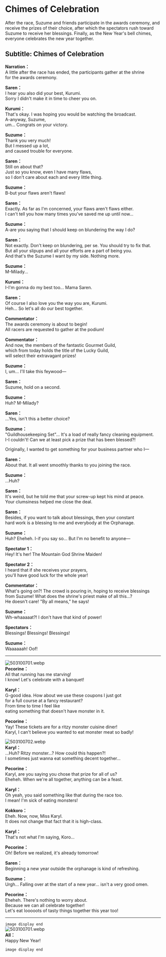 # Chimes of Celebration
After the race, Suzume and friends participate in the awards ceremony, and receive the prizes of their choice, after which the spectators rush toward Suzume to receive her blessings. Finally, as the New Year's bell chimes, everyone celebrates the new year together.
  
## Subtitle: Chimes of Celebration
  
**Narration：**  
A little after the race has ended, the participants gather at the shrine  
for the awards ceremony.  
  
**Saren：**  
I hear you also did your best, Kurumi.  
Sorry I didn't make it in time to cheer you on.  
  
**Kurumi：**  
That's okay. I was hoping you would be watching the broadcast.  
A-anyway, Suzume,  
um... Congrats on your victory.  
  
**Suzume：**  
Thank you very much!  
But I messed up a lot,  
and caused trouble for everyone.  
  
**Saren：**  
Still on about that?  
Just so you know, even I have many flaws,  
so I don't care about each and every little thing.  
  
**Suzume：**  
B-but your flaws aren't flaws!  
  
**Saren：**  
Exactly. As far as I'm concerned, your flaws aren't flaws either.  
I can't tell you how many times you've saved me up until now...  
  
**Suzume：**  
A-are you saying that I should keep on blundering the way I do?  
  
**Saren：**  
Not exactly. Don't keep on blundering, per se. You should try to fix that.  
But all your slipups and all your efforts are a part of being you.  
And that's the Suzume I want by my side. Nothing more.  
  
**Suzume：**  
M-Milady...  
  
**Kurumi：**  
I-I'm gonna do my best too... Mama Saren.  
  
**Saren：**  
Of course I also love you the way you are, Kurumi.  
Heh... So let's all do our best together.  
  
**Commentator：**  
The awards ceremony is about to begin!  
All racers are requested to gather at the podium!  
  
**Commentator：**  
And now, the members of the fantastic Gourmet Guild,  
which from today holds the title of the Lucky Guild,  
will select their extravagant prizes!  
  
**Suzume：**  
I, um... I'll take this feywood—  
  
**Saren：**  
Suzume, hold on a second.  
  
**Suzume：**  
Huh? M-Milady?  
  
**Saren：**  
...Yes, isn't this a better choice?  
  
**Suzume：**  
\"Guildhousekeeping Set\"... It's a load of really fancy cleaning equipment.  
I-I couldn't! Can we at least pick a prize that has been blessed?!  
  
Originally, I wanted to get something for your business partner who I—  
  
**Saren：**  
About that. It all went smoothly thanks to you joining the race.  
  
**Suzume：**  
...Huh?  
  
**Saren：**  
It's weird, but he told me that your screw-up kept his mind at peace.  
Your clumsiness helped me close the deal.  
  
**Saren：**  
Besides, if you want to talk about blessings, then your constant  
hard work is a blessing to me and everybody at the Orphanage.  
  
**Suzume：**  
Huh? Eheheh. I-if you say so... But I'm no benefit to anyone—  
  
**Spectator 1：**  
Hey! It's her! The Mountain God Shrine Maiden!  
  
**Spectator 2：**  
I heard that if she receives your prayers,  
you'll have good luck for the whole year!  
  
**Commentator：**  
What's going on?! The crowd is pouring in, hoping to receive blessings  
from Suzume! What does the shrine's priest make of all this...?  
He doesn't care! \"By all means,\" he says!  
  
**Suzume：**  
Wh-whaaaaat?! I don't have that kind of power!  
  
**Spectators：**  
Blessings! Blessings! Blessings!  
  
**Suzume：**  
Waaaaaah! Oof!  
  

---  
  
![503100701.webp](https://redive.estertion.win/card/story/503100701.webp)  
**Pecorine：**  
All that running has me starving!  
I know! Let's celebrate with a banquet!  
  
**Karyl：**  
G-good idea. How about we use these coupons I just got  
for a full course at a fancy restaurant?  
From time to time I feel like  
eating something that doesn't have monster in it.  
  
**Pecorine：**  
Yay! These tickets are for a ritzy monster cuisine diner!  
Karyl, I can't believe you wanted to eat monster meat so badly!  
  
![503100702.webp](https://redive.estertion.win/card/story/503100702.webp)  
**Karyl：**  
...Huh? Ritzy monster...? How could this happen?!  
I sometimes just wanna eat something decent together...  
  
**Pecorine：**  
Karyl, are you saying you chose that prize for all of us?  
Eheheh. When we're all together, anything can be a feast.  
  
**Karyl：**  
Oh yeah, you said something like that during the race too.  
I mean! I'm sick of eating monsters!  
  
**Kokkoro：**  
Eheh. Now, now, Miss Karyl.  
It does not change that fact that it is high-class.  
  
**Karyl：**  
That's not what I'm saying, Koro...  
  
**Pecorine：**  
Oh! Before we realized, it's already tomorrow!  
  
**Saren：**  
Beginning a new year outside the orphanage is kind of refreshing.  
  
**Suzume：**  
Urgh... Falling over at the start of a new year... isn't a very good omen.  
  
**Pecorine：**  
Eheheh. There's nothing to worry about.  
Because we can all celebrate together!  
Let's eat looooots of tasty things together this year too!  
  

---  
  
`image display end`  
![503100701.webp](https://redive.estertion.win/card/story/503100701.webp)  
**All：**  
Happy New Year!  
  
`image display end`  
